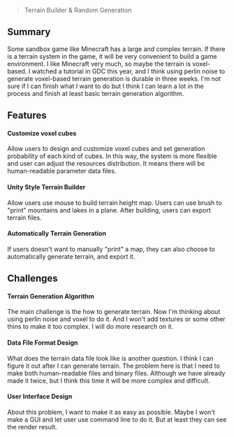 > Terrain Builder & Random Generation

## Summary
Some sandbox game like Minecraft has a large and complex terrain. If there is a terrain system in the game, it will be very convenient to build a game environment. I like Minecraft very much, so maybe the terrain is voxel-based. I watched a tutorial in GDC this year, and I think using perlin noise to generate voxel-based terrain generation is durable in three weeks. I'm not sure if I can finish what I want to do but I think I can learn a lot in the process and finish at least basic terrain generation algorithm.

## Features

#### Customize voxel cubes

Allow users to design and customize voxel cubes and set generation  probability of each kind of cubes. In this way, the system is more flexible and user can adjust the resources distribution. It means there will be human-readable parameter data files.

#### Unity Style Terrain Builder

Allow users use mouse to build terrain height map. Users can use brush to "print" mountains and lakes in a plane. After building, users can export terrain files.

#### Automatically Terrain Generation

If users doesn't want to manually "print" a map, they can also choose to automatically generate terrain, and export it.

## Challenges

#### Terrain Generation Algorithm
The main challenge is the how to generate terrain. Now I'm thinking about using perlin noise and voxel to do it. And I won't add textures or some other thins to make it too complex. I will do more research on it.

#### Data File Format Design
What does the terrain data file look like is another question. I think I can figure it out after I can generate terrain. The problem here is that I need to make both human-readable files and binary files. Although we have already made it twice, but I think this time it will be more complex and difficult.

#### User Interface Design
About this problem, I want to make it as easy as possible. Maybe I won't make a GUI and let user use command line to do it. But at least they can see the render result.